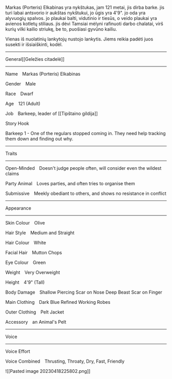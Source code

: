 Markas (Porteris) Elkabinas yra nykštukas, jam 121 metai, jis dirba barke. jis turi labai antsvorio ir aukštas nykštukui, jo ūgis yra 4'9". jo oda yra alyvuogių spalvos. jo plaukai balti, vidutinio ir tiesūs, o veido plaukai yra avienos kotletų stiliaus. jis dėvi Tamsiai mėlyni rafinuoti darbo chalatai, virš kurių vilki kailio striukę, be to, puošiasi gyvūno kailiu. 

Vienas iš nuolatinių lankytojų nustojo lankytis. Jiems reikia padėti juos susekti ir išsiaiškinti, kodėl.

---

General[[Geležies citadelė]]

---

Name Markas (Porteris) Elkabinas

Gender Male

Race Dwarf

Age 121 (Adult)

Job Barkeep, leader of [[Tipštaino gildija]]

Story Hook 

Barkeep 1 - One of the regulars stopped coming in. They need help tracking them down and finding out why.

---

Traits

---

Open-Minded Doesn't judge people often, will consider even the wildest claims

Party Animal Loves parties, and often tries to organise them

Submissive Meekly obediant to others, and shows no resistance in conflict

---

Appearance

---

Skin Colour Olive

Hair Style Medium and Straight

Hair Colour White

Facial Hair Mutton Chops

Eye Colour Green

Weight Very Overweight

Height 4'9" (Tall)

Body Damage Shallow Piercing Scar on Nose
Deep Beast Scar on Finger

Main Clothing Dark Blue Refined Working Robes

Outer Clothing Pelt Jacket

Accessory an Animal's Pelt

---

Voice

---

Voice Effort 

Voice Combined Thrusting, Throaty, Dry, Fast, Friendly


![[Pasted image 20230418225802.png]]